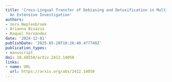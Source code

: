 ```yaml
---
title: 'Cross-Lingual Transfer of Debiasing and Detoxification in Multilingual LLMs:
  An Extensive Investigation'
authors:
- Vera Neplenbroek
- Arianna Bisazza
- Raquel Fernández
date: '2024-12-01'
publishDate: '2025-05-28T10:26:40.477740Z'
publication_types:
- manuscript
doi: 10.48550/arXiv.2412.14050
links:
- name: URL
  url: https://arxiv.org/abs/2412.14050
---
```


